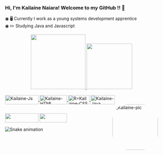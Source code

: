 ### Hi, I'm Kailaine Naiara! Welcome to my GitHub !! 👾

◉ 🖥️ Currently I work as a young systems development apprentice             
◉ ✏️ Studying Java and Javascript                                                        


<div align="center">
  <a href="https://github.com/KailaineNaiara">
  <img height="180em" src="https://github-readme-stats.vercel.app/api?username=KailaineNaiara&show_icons=true&theme=moltack&include_all_commits=true&count_private=true"/>
  <img height="150em" src="https://github-readme-stats.vercel.app/api/top-langs/?username=KailaineNaiara&layout=compact&langs_count=7&theme=moltack"/>
</div>
  <div style="display: inline_block"><br>
<img align="center" alt="Kailaine-Js" height="30" width="110"
     src="https://img.shields.io/badge/JavaScript-F7DF1E?style=for-the-badge&logo=javascript&logoColor=black">
<img align="center" alt="Kailaine-HTML" height="30" width="90" 
     src="https://img.shields.io/badge/HTML5-E34F26?style=for-the-badge&logo=html5&logoColor=white">
<img align="center" alt="R=Kailaine-CSS" height="30" width="70" 
     src="https://img.shields.io/badge/CSS3-1572B6?style=for-the-badge&logo=css3&logoColor=white">
<img align="center" alt="Kailaine-Java" height="30" width="80" 
     src="https://img.shields.io/badge/Java-ED8B00?style=for-the-badge&logo=java&logoColor=white">
<img align="right" alt="Kailaine-pic" height="150" style="border-radius:50px;" src="https://share-cdn.picrew.me/shareImg/org/202203/338224_e9I1QibI.png">
  </div>
  
  
  
  
  ##
  
  
  
  
  <div>
     <a href="https://instagram.com/kailaine_vianaa" target="_blank">
       <img align="center" height="30" width="110" 
       src="https://img.shields.io/badge/-Instagram-%23E4405F?style=for-the- badge&logo=instagram&logoColor=white" target="_blank"></a>
    <a href = "mailto:kailainenaiaraviana55422@gmail.com">
       <img align="center" height="30" width="90" 
       src="https://img.shields.io/badge/Gmail-D14836?style=for-the-badge&logo=gmail&logoColor=white"></a>
    
   ![Snake animation](https://github.com/KailaineNaiara/KailaineNaiara/blob/output/github-contribution-grid-snake.svg)
    
  </div>

